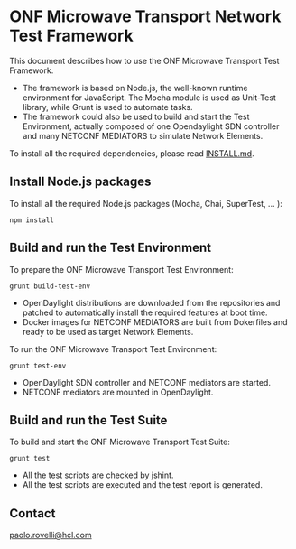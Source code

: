 ONF Microwave Transport Network Test Framework
==============================================

This document describes how to use the ONF Microwave Transport Test Framework.
  - The framework is based on Node.js, the well-known runtime environment for
    JavaScript. The Mocha module is used as Unit-Test library, while Grunt is
    used to automate tasks.
  - The framework could also be used to build and start the Test Environment,
    actually composed of one Opendaylight SDN controller and many NETCONF
    MEDIATORS to simulate Network Elements.

To install all the required dependencies, please read [INSTALL.md].

Install Node.js packages
------------------------

To install all the required Node.js packages (Mocha, Chai, SuperTest, ... ):

```
npm install
```

Build and run the Test Environment
----------------------------------

To prepare the ONF Microwave Transport Test Environment:

```
grunt build-test-env 
```

  - OpenDaylight distributions are downloaded from the repositories and
    patched to automatically install the required features at boot time.
  - Docker images for NETCONF MEDIATORS are built from Dokerfiles and ready
    to be used as target Network Elements.

To run the ONF Microwave Transport Test Environment:

```
grunt test-env
```

  - OpenDaylight SDN controller and NETCONF mediators are started.
  - NETCONF mediators are mounted in OpenDaylight.


Build and run the Test Suite
----------------------------

To build and start the ONF Microwave Transport Test Suite:

```
grunt test
```

  - All the test scripts are checked by jshint.
  - All the test scripts are executed and the test report is generated.

Contact
-------

paolo.rovelli@hcl.com

[INSTALL.md]:INSTALL.md

